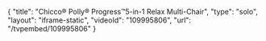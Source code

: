 {
    "title": "Chicco&reg; Polly&reg; Progress&trade;5-in-1 Relax Multi-Chair",
    "type": "solo",
    "layout": "iframe-static",
    "videoId": "109995806",
    "url": "\/tvpembed\/109995806"
}